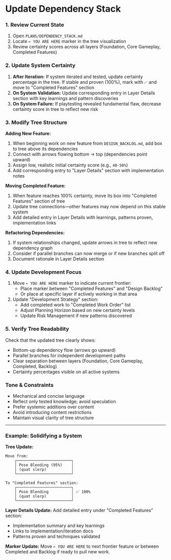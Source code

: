 # Update Dependency Stack

### 1. Review Current State

1.  Open `PLANS/DEPENDENCY_STACK.md`
2.  Locate `← YOU ARE HERE` marker in the tree visualization
3.  Review certainty scores across all layers (Foundation, Core Gameplay, Completed Features)

### 2. Update System Certainty

1.  **After Iteration:** If system iterated and tested, update certainty percentage in the tree. If stable and proven (100%), mark with `✅` and move to "Completed Features" section
2.  **On System Validation:** Update corresponding entry in Layer Details section with key learnings and pattern discoveries
3.  **On System Failure:** If playtesting revealed fundamental flaw, decrease certainty score in tree to reflect new risk

### 3. Modify Tree Structure

**Adding New Feature:**
1.  When beginning work on new feature from `DESIGN_BACKLOG.md`, add box to tree above its dependencies
2.  Connect with arrows flowing bottom → top (dependencies point upward)
3.  Assign low, realistic initial certainty score (e.g., `40-50%`)
4.  Add corresponding entry to "Layer Details" section with implementation notes

**Moving Completed Feature:**
1.  When feature reaches 100% certainty, move its box into "Completed Features" section of tree
2.  Update tree connections—other features may now depend on this stable system
3.  Add detailed entry in Layer Details with learnings, patterns proven, implementation links

**Refactoring Dependencies:**
1.  If system relationships changed, update arrows in tree to reflect new dependency graph
2.  Consider if parallel branches can now merge or if new branches split off
3.  Document rationale in Layer Details section

### 4. Update Development Focus

1.  Move `← YOU ARE HERE` marker to indicate current frontier:
    - Place marker between "Completed Features" and "Design Backlog"
    - Or place at specific layer if actively working in that area
2.  Update "Development Strategy" section:
    - Add completed work to "Completed Work Order" list
    - Adjust Planning Horizon based on new certainty levels
    - Update Risk Management if new patterns discovered

### 5. Verify Tree Readability

Check that the updated tree clearly shows:
- Bottom-up dependency flow (arrows go upward)
- Parallel branches for independent development paths
- Clear separation between layers (Foundation, Core Gameplay, Completed, Backlog)
- Certainty percentages visible on all active systems

### Tone & Constraints

-   Mechanical and concise language
-   Reflect only tested knowledge; avoid speculation
-   Prefer systemic additions over content
-   Avoid introducing content restrictions
-   Maintain visual clarity of tree structure

---

### Example: Solidifying a System

**Tree Update:**
```
Move from:
    ┌────────────────────────┐
    │ Pose Blending (95%)    │
    │ (quat slerp)           │
    └────────────────────────┘

To "Completed Features" section:
    ┌────────────────────────┐
    │ Pose Blending          │ ✅ 100%
    │ (quat slerp)           │
    └────────────────────────┘
```

**Layer Details Update:**
Add detailed entry under "Completed Features" section:
- Implementation summary and key learnings
- Links to implementation/iteration docs
- Patterns proven and techniques validated

**Marker Update:**
Move `← YOU ARE HERE` to next frontier feature or between Completed and Backlog if ready to pull new work.